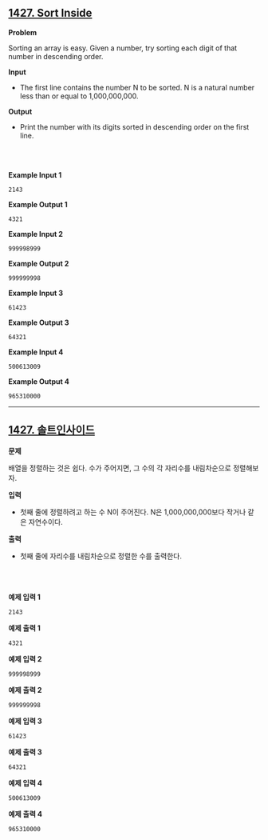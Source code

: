 ## [1427. Sort Inside](https://www.acmicpc.net/problem/1427)

**Problem**

Sorting an array is easy. Given a number, try sorting each digit of that number in descending order.

**Input**

- The first line contains the number N to be sorted. N is a natural number less than or equal to 1,000,000,000.

**Output**

- Print the number with its digits sorted in descending order on the first line.

<br/>
<br/>

**Example Input 1**

```
2143
```

**Example Output 1**

```
4321
```

**Example Input 2**

```
999998999
```

**Example Output 2**

```
999999998
```

**Example Input 3**

```
61423
```

**Example Output 3**

```
64321
```

**Example Input 4**

```
500613009
```

**Example Output 4**

```
965310000
```

<hr/>

## [1427. 솔트인사이드](https://www.acmicpc.net/problem/1427)

**문제**

배열을 정렬하는 것은 쉽다. 수가 주어지면, 그 수의 각 자리수를 내림차순으로 정렬해보자.

**입력**

- 첫째 줄에 정렬하려고 하는 수 N이 주어진다. N은 1,000,000,000보다 작거나 같은 자연수이다.

**출력**

- 첫째 줄에 자리수를 내림차순으로 정렬한 수를 출력한다.

<br/>
<br/>

**예제 입력 1**

```
2143
```

**예제 출력 1**

```
4321
```

**예제 입력 2**

```
999998999
```

**예제 출력 2**

```
999999998
```

**예제 입력 3**

```
61423
```

**예제 출력 3**

```
64321
```

**예제 입력 4**

```
500613009
```

**예제 출력 4**

```
965310000
```
